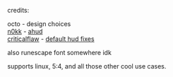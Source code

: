credits:

octo - design choices<br>
[n0kk](https://github.com/n0kk) - [ahud](https://github.com/n0kk/ahud)<br>
[criticalflaw](https://github.com/CriticalFlaw) - [default hud fixes](https://github.com/CriticalFlaw/TF2HUD.Fixes)

also runescape font somewhere idk

supports linux, 5:4, and all those other cool use cases.
